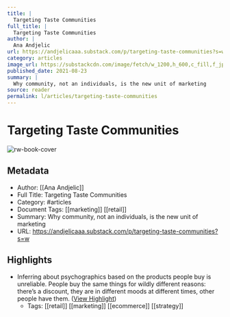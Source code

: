 ```yaml
---
title: |
  Targeting Taste Communities
full_title: |
  Targeting Taste Communities
author: |
  Ana Andjelic
url: https://andjelicaaa.substack.com/p/targeting-taste-communities?s=w
category: articles
image_url: https://substackcdn.com/image/fetch/w_1200,h_600,c_fill,f_jpg,q_auto:good,fl_progressive:steep,g_auto/https%3A%2F%2Fbucketeer-e05bbc84-baa3-437e-9518-adb32be77984.s3.amazonaws.com%2Fpublic%2Fimages%2F8209099c-72a9-40ef-9c78-de0f743b034f_2132x1314.png
published_date: 2021-08-23
summary: |
  Why community, not an individuals, is the new unit of marketing
source: reader
permalink: l/articles/targeting-taste-communities
---
```

# Targeting Taste Communities

![rw-book-cover](https://substackcdn.com/image/fetch/w_1200,h_600,c_fill,f_jpg,q_auto:good,fl_progressive:steep,g_auto/https%3A%2F%2Fbucketeer-e05bbc84-baa3-437e-9518-adb32be77984.s3.amazonaws.com%2Fpublic%2Fimages%2F8209099c-72a9-40ef-9c78-de0f743b034f_2132x1314.png)

## Metadata
- Author: [[Ana Andjelic]]
- Full Title: Targeting Taste Communities
- Category: #articles
- Document Tags: [[marketing]] [[retail]] 
- Summary: Why community, not an individuals, is the new unit of marketing
- URL: https://andjelicaaa.substack.com/p/targeting-taste-communities?s=w

## Highlights
- Inferring about psychographics based on the products people buy is unreliable. People buy the same things for wildly different reasons: there’s a discount, they are in different moods at different times, other people have them. ([View Highlight](https://read.readwise.io/read/01h3vfjb3thxqagq00myq9srze))
    - Tags: [[retail]] [[marketing]] [[ecommerce]] [[strategy]] 


